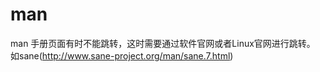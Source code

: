 # man

man 手册页面有时不能跳转，这时需要通过软件官网或者Linux官网进行跳转。
如sane(http://www.sane-project.org/man/sane.7.html)



